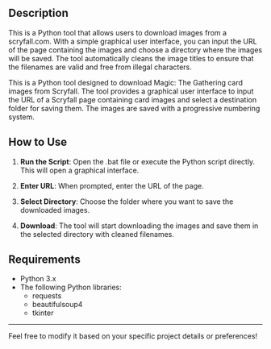 ## Description

This is a Python tool that allows users to download images from a scryfall.com. With a simple graphical user interface, you can input the URL of the page containing the images and choose a directory where the images will be saved. 
The tool automatically cleans the image titles to ensure that the filenames are valid and free from illegal characters.


This is a Python tool designed to download Magic: The Gathering card images from Scryfall. 
The tool provides a graphical user interface to input the URL of a Scryfall page containing card images and select a destination folder for saving them. 
The images are saved with a progressive numbering system.

## How to Use

1. **Run the Script**: Open the .bat file or execute the Python script directly. This will open a graphical interface.

2. **Enter URL**: When prompted, enter the URL of the page.

3. **Select Directory**: Choose the folder where you want to save the downloaded images.

4. **Download**: The tool will start downloading the images and save them in the selected directory with cleaned filenames.


## Requirements

- Python 3.x
- The following Python libraries:
  - requests
  - beautifulsoup4
  - tkinter

  
---

Feel free to modify it based on your specific project details or preferences!

